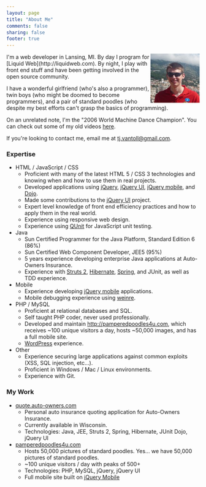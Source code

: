 ```yaml
---
layout: page
title: "About Me"
comments: false
sharing: false
footer: true
---
```

<img src="/images/me/1.jpg" alt="Me!" style="float: right;" />
I'm a web developer in Lansing, MI.  By day I program for [Liquid Web](http://liquidweb.com).  By night, I play with front end stuff and have been getting involved in the open source community.

I have a wonderful girlfriend (who's also a programmer), twin boys (who might be doomed to become programmers), and a pair of standard poodles (who despite my best efforts can't grasp the basics of programming).

On an unrelated note, I'm the "2006 World Machine Dance Champion".  You can check out some of my old videos [here](http://www.youtube.com/user/tj3inc).

If you're looking to contact me, email me at [tj.vantoll@gmail.com](mailto:tj.vantoll@gmail.com).

### Expertise

* HTML / JavaScript / CSS
	- Proficient with many of the latest HTML 5 / CSS 3 technologies and knowing when and how to use them in real projects.
	- Developed applications using [jQuery](http://jquery.com), [jQuery UI](http://jqueryui.com), [jQuery mobile](http://jquerymobile.com), and [Dojo](http://dojotoolkit.com).
	- Made some contributions to the [jQuery UI](http://jqueryui.com) project.
	- Expert level knowledge of front end efficiency practices and how to apply them in the real world.
	- Experience using responsive web design.
	- Experience using [QUnit](http://docs.jquery.com/QUnit) for JavaScript unit testing.
* Java
	- Sun Certified Programmer for the Java Platform, Standard Edition 6 (86%)
	- Sun Certified Web Component Developer, JEE5 (95%)
	- 5 years experience developing enterprise Java applications at Auto-Owners Insurance.
	- Experience with [Struts 2](http://struts.apache.org/2.x/index.html), [Hibernate](http://www.hibernate.org/), [Spring](http://www.springsource.org/), and JUnit, as well as TDD experience.
* Mobile
	- Experience developing [jQuery mobile](http://jquerymobile.com) applications.
	- Mobile debugging experience using [weinre](http://phonegap.github.com/weinre/).
* PHP / MySQL
	- Proficient at relational databases and SQL.
	- Self taught PHP coder, never used professionally.
	- Developed and maintain <http://pamperedpoodles4u.com>, which receives ~100 unique visitors a day, hosts ~50,000 images, and has a full mobile site.
	- [WordPress](http://wordpress.org) experience.
* Other
	- Experience securing large applications against common exploits (XSS, SQL injection, etc…).
	- Proficient in Windows / Mac / Linux environments.
	- Experience with Git.

### My Work

* [quote.auto-owners.com](http://www.auto-owners.com)
	- Personal auto insurance quoting application for Auto-Owners Insurance.
	- Currently available in Wisconsin.
	- Technologies: Java, JEE, Struts 2, Spring, Hibernate, JUnit Dojo, jQuery UI
* [pamperedpoodles4u.com](http://www.pamperedpoodles4u.com)
	- Hosts 50,000 pictures of standard poodles.  Yes… we have 50,000 pictures of standard poodles.
	- ~100 unique visitors / day with peaks of 500+
	- Technologies: PHP, MySQL, jQuery, jQuery UI
	- Full mobile site built on [jQuery Mobile](http://jquerymobile.com)